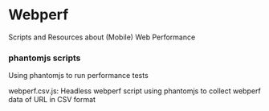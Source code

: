 Webperf
=====

Scripts and Resources about (Mobile) Web Performance

### phantomjs scripts

Using phantomjs to run performance tests

webperf.csv.js: Headless webperf script using phantomjs to collect webperf data of URL in CSV format